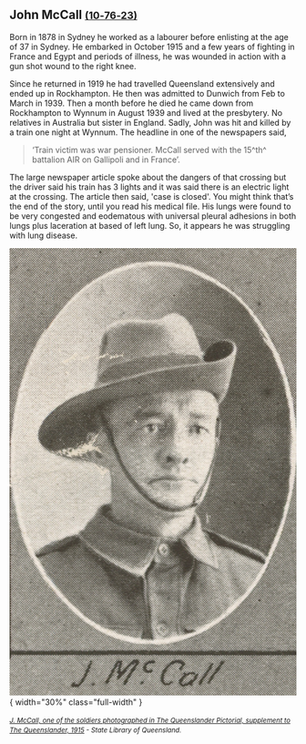 ## John McCall <small>[(10‑76‑23)](https://brisbane.discovereverafter.com/profile/31708656 "Go to Memorial Information" )</small>

Born in 1878 in Sydney he worked as a labourer before enlisting at the age of 37 in Sydney.  He embarked in October 1915 and a few years of fighting in France and Egypt and periods of illness, he was wounded in action with a gun shot wound to the right knee. 

Since he returned in 1919 he had travelled Queensland extensively and ended up in Rockhampton. He then was admitted to Dunwich from Feb to March in 1939. Then a month before he died he came down from Rockhampton to Wynnum in August 1939 and lived at the presbytery. No relatives in Australia but sister in England. Sadly, John was hit and killed by a train one night at Wynnum. The headline in one of the newspapers said,

> ‘Train victim was war pensioner. McCall served with the 15^th^ battalion AIR on Gallipoli and in France’.

The large newspaper article spoke about the dangers of that crossing but the driver said his train has 3 lights and it was said there is an electric light at the crossing. The article then said, 'case is closed'. You might think that’s the end of the story, until you read his medical file. His lungs were found to be very congested and eodematous with universal pleural adhesions in both lungs plus laceration at based of left lung. So, it appears he was struggling with lung disease. 

![J. McCall](../assets/john-mccall.jpeg){ width="30%" class="full-width" } 

*<small>[J. McCall, one of the soldiers photographed in The Queenslander Pictorial, supplement to The Queenslander, 1915](https://onesearch.slq.qld.gov.au/permalink/61SLQ_INST/dls06p/alma99183927221702061) - State Library of Queensland.</small>*